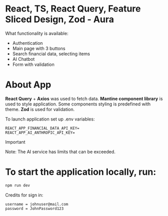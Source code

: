 # React, TS, React Query, Feature Sliced Design, Zod - Aura
What functionality is available:

- Authentication
- Main page with 3 buttons
- Search financial data, selecting items
- AI Chatbot
- Form with validation

# About App
**React Query** + **Axios** was used to fetch data.
**Mantine component library** is used to style application. Some components styling is predefined with theme.
**Zod** is used for validation.

To launch application set up .env variables: 

```.env
REACT_APP_FINANCIAL_DATA_API_KEY=
REACT_APP_AI_ANTHROPIC_API_KEY=
```

> [!IMPORTANT]
> Note: The AI service has limits that can be exceeded.

# To start the application locally, run:

```bash
npm run dev
```

Credits for sign in:

```
username = johnuser@mail.com
password = JohnPassword123
```
